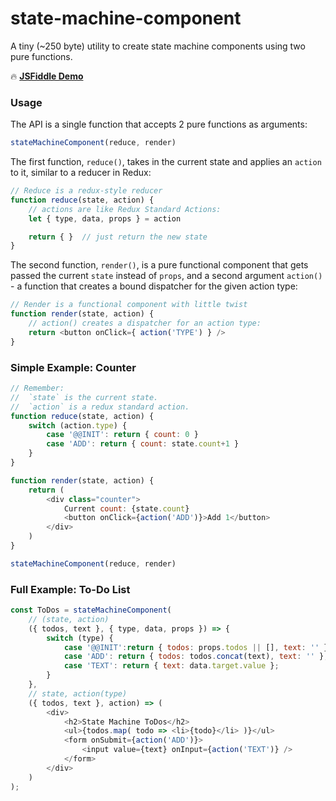 # state-machine-component

A tiny (~250 byte) utility to create state machine components using two pure functions.

🔥 [**JSFiddle Demo**](https://jsfiddle.net/developit/x0td4bmy/)

### Usage

The API is a single function that accepts 2 pure functions as arguments:

```js
stateMachineComponent(reduce, render)
```

The first function, `reduce()`, takes in the current state and applies an `action` to it, similar to a reducer in Redux:

```js
// Reduce is a redux-style reducer
function reduce(state, action) {
	// actions are like Redux Standard Actions:
	let { type, data, props } = action

	return { }  // just return the new state
}
```

The second function, `render()`, is a pure functional component that gets passed the current `state` instead of `props`, and a second argument `action()` - a function that creates a bound dispatcher for the given action type:

```js
// Render is a functional component with little twist
function render(state, action) {
	// action() creates a dispatcher for an action type:
	return <button onClick={ action('TYPE') } />
}
```

### Simple Example: Counter

```js
// Remember:
//  `state` is the current state.
//  `action` is a redux standard action.
function reduce(state, action) {
	switch (action.type) {
		case '@@INIT': return { count: 0 }
		case 'ADD': return { count: state.count+1 }
	}
}

function render(state, action) {
	return (
		<div class="counter">
			Current count: {state.count}
			<button onClick={action('ADD')}>Add 1</button>
		</div>
	)
}

stateMachineComponent(reduce, render)
```


### Full Example: To-Do List

```js
const ToDos = stateMachineComponent(
	// (state, action)
	({ todos, text }, { type, data, props }) => {
		switch (type) {
			case '@@INIT':return { todos: props.todos || [], text: '' };
			case 'ADD': return { todos: todos.concat(text), text: '' };
			case 'TEXT': return { text: data.target.value };
		}
	},
	// state, action(type)
	({ todos, text }, action) => (
		<div>
			<h2>State Machine ToDos</h2>
			<ul>{todos.map( todo => <li>{todo}</li> )}</ul>
			<form onSubmit={action('ADD')}>
				<input value={text} onInput={action('TEXT')} />
			</form>
		</div>
	)
);
```
